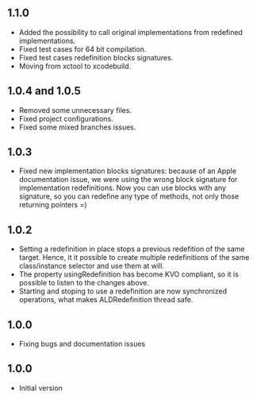 1.1.0
-----

- Added the possibility to call original implementations from redefined implementations.
- Fixed test cases for 64 bit compilation.
- Fixed test cases redefinition blocks signatures.
- Moving from xctool to xcodebuild.

1.0.4 and 1.0.5
---------------

- Removed some unnecessary files.
- Fixed project configurations.
- Fixed some mixed branches issues.

1.0.3
-----

- Fixed new implementation blocks signatures: because of an Apple documentation issue, we were using the wrong block signature for implementation redefinitions. Now you can use blocks with any signature, so you can redefine any type of methods, not only those returning pointers =)

1.0.2
-----

- Setting a redefinition in place stops a previous redefition of the same target. Hence, it it possible to create multiple redefinitions of the same class/instance selector and use them at will.
- The property usingRedefinition has become KVO compliant, so it is possible to listen to the changes above.
- Starting and stoping to use a redefinition are now synchronized operations, what makes ALDRedefinition thread safe.

1.0.0
-----

- Fixing bugs and documentation issues

1.0.0
-----

- Initial version
